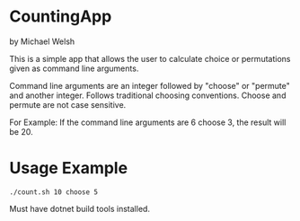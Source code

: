 # CountingApp
by Michael Welsh

This is a simple app that allows the user to calculate choice or permutations given as command line arguments.

Command line arguments are an integer followed by "choose" or "permute" and another integer. Follows traditional
choosing conventions. Choose and permute are not case sensitive.

For Example: If the command line arguments are 6 choose 3, the result will be 20.

# Usage Example
```
./count.sh 10 choose 5
```
Must have dotnet build tools installed.
